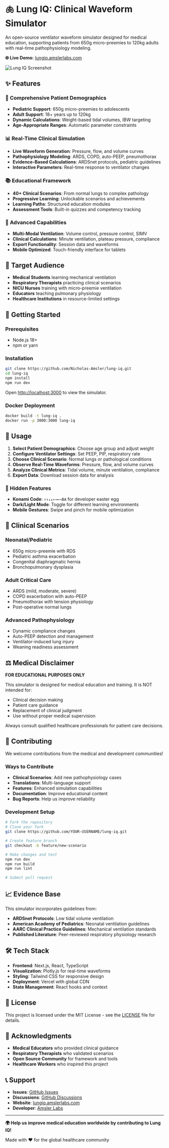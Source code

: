 # 🫁 Lung IQ: Clinical Waveform Simulator

An open-source ventilator waveform simulator designed for medical education, supporting patients from 650g micro-preemies to 120kg adults with real-time pathophysiology modeling.

**🌐 Live Demo:** [lungiq.amslerlabs.com](https://lungiq.amslerlabs.com)

![Lung IQ Screenshot](https://via.placeholder.com/800x400/1a1a1a/00ff00?text=Add+Screenshot+Here)

## ✨ Features

### 🏥 **Comprehensive Patient Demographics**
- **Pediatric Support**: 650g micro-preemies to adolescents
- **Adult Support**: 18+ years up to 120kg
- **Dynamic Calculations**: Weight-based tidal volumes, IBW targeting
- **Age-Appropriate Ranges**: Automatic parameter constraints

### 📊 **Real-Time Clinical Simulation**
- **Live Waveform Generation**: Pressure, flow, and volume curves
- **Pathophysiology Modeling**: ARDS, COPD, auto-PEEP, pneumothorax
- **Evidence-Based Calculations**: ARDSnet protocols, pediatric guidelines
- **Interactive Parameters**: Real-time response to ventilator changes

### 📚 **Educational Framework**
- **40+ Clinical Scenarios**: From normal lungs to complex pathology
- **Progressive Learning**: Unlockable scenarios and achievements
- **Learning Paths**: Structured education modules
- **Assessment Tools**: Built-in quizzes and competency tracking

### 🔬 **Advanced Capabilities**
- **Multi-Modal Ventilation**: Volume control, pressure control, SIMV
- **Clinical Calculations**: Minute ventilation, plateau pressure, compliance
- **Export Functionality**: Session data and waveforms
- **Mobile Optimized**: Touch-friendly interface for tablets

## 🎯 Target Audience

- **Medical Students** learning mechanical ventilation
- **Respiratory Therapists** practicing clinical scenarios
- **NICU Nurses** training with micro-preemie ventilation
- **Educators** teaching pulmonary physiology
- **Healthcare Institutions** in resource-limited settings

## 🚀 Getting Started

### Prerequisites
- Node.js 18+ 
- npm or yarn

### Installation

```bash
git clone https://github.com/Nicholas-Amsler/lung-iq.git
cd lung-iq
npm install
npm run dev
```

Open [http://localhost:3000](http://localhost:3000) to view the simulator.

### Docker Deployment

```bash
docker build -t lung-iq .
docker run -p 3000:3000 lung-iq
```

## 📱 Usage

1. **Select Patient Demographics**: Choose age group and adjust weight
2. **Configure Ventilator Settings**: Set PEEP, PIP, respiratory rate
3. **Choose Clinical Scenario**: Normal lungs or pathological conditions
4. **Observe Real-Time Waveforms**: Pressure, flow, and volume curves
5. **Analyze Clinical Metrics**: Tidal volume, minute ventilation, compliance
6. **Export Data**: Download session data for analysis

### 🧪 Hidden Features
- **Konami Code**: `↑↑↓↓←→←→BA` for developer easter egg
- **Dark/Light Mode**: Toggle for different learning environments
- **Mobile Gestures**: Swipe and pinch for mobile optimization

## 🏥 Clinical Scenarios

### **Neonatal/Pediatric**
- 650g micro-preemie with RDS
- Pediatric asthma exacerbation  
- Congenital diaphragmatic hernia
- Bronchopulmonary dysplasia

### **Adult Critical Care**
- ARDS (mild, moderate, severe)
- COPD exacerbation with auto-PEEP
- Pneumothorax with tension physiology
- Post-operative normal lungs

### **Advanced Pathophysiology**
- Dynamic compliance changes
- Auto-PEEP detection and management
- Ventilator-induced lung injury
- Weaning readiness assessment

## ⚖️ Medical Disclaimer

**FOR EDUCATIONAL PURPOSES ONLY**

This simulator is designed for medical education and training. It is NOT intended for:
- Clinical decision making
- Patient care guidance  
- Replacement of clinical judgment
- Use without proper medical supervision

Always consult qualified healthcare professionals for patient care decisions.

## 🤝 Contributing

We welcome contributions from the medical and development communities!

### Ways to Contribute
- **Clinical Scenarios**: Add new pathophysiology cases
- **Translations**: Multi-language support
- **Features**: Enhanced simulation capabilities
- **Documentation**: Improve educational content
- **Bug Reports**: Help us improve reliability

### Development Setup

```bash
# Fork the repository
# Clone your fork
git clone https://github.com/YOUR-USERNAME/lung-iq.git

# Create feature branch
git checkout -b feature/new-scenario

# Make changes and test
npm run dev
npm run build
npm run lint

# Submit pull request
```

## 📈 Evidence Base

This simulator incorporates guidelines from:
- **ARDSnet Protocols**: Low tidal volume ventilation
- **American Academy of Pediatrics**: Neonatal ventilation guidelines  
- **AARC Clinical Practice Guidelines**: Mechanical ventilation standards
- **Published Literature**: Peer-reviewed respiratory physiology research

## 🛠️ Tech Stack

- **Frontend**: Next.js, React, TypeScript
- **Visualization**: Plotly.js for real-time waveforms
- **Styling**: Tailwind CSS for responsive design
- **Deployment**: Vercel with global CDN
- **State Management**: React hooks and context

## 📄 License

This project is licensed under the MIT License - see the [LICENSE](LICENSE) file for details.

## 🙏 Acknowledgments

- **Medical Educators** who provided clinical guidance
- **Respiratory Therapists** who validated scenarios
- **Open Source Community** for framework and tools
- **Healthcare Workers** who inspired this project

## 📞 Support

- **Issues**: [GitHub Issues](https://github.com/Nicholas-Amsler/lung-iq/issues)
- **Discussions**: [GitHub Discussions](https://github.com/Nicholas-Amsler/lung-iq/discussions)
- **Website**: [lungiq.amslerlabs.com](https://lungiq.amslerlabs.com)
- **Developer**: [Amsler Labs](https://amslerlabs.com)

---

**🌍 Help us improve medical education worldwide by contributing to Lung IQ!**

Made with ❤️ for the global healthcare community
